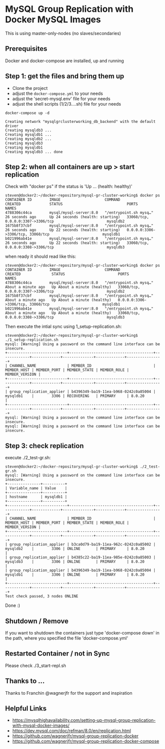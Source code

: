 # MySQL Group Replication with Docker MySQL Images
This is using master-only-nodes (no slaves/secondaries)


## Prerequisites ##
Docker and docker-compose are installed, up and running

## Step 1: get the files and bring them up ##
- Clone the project
- adjust the `docker-compose.yml` to your needs
- adjust the 'secret-mysql.env' file for your needs
- adjust the shell scripts (1/2/3....sh) file for your needs

```
docker-compose up -d

Creating network "mysqlgrclusterworking_db_backend" with the default driver
Creating mysqldb3 ...
Creating mysqldb1 ...
Creating mysqldb2 ...
Creating mysqldb3
Creating mysqldb1
Creating mysqldb3 ... done
```

## Step 2: when all containers are up > start replication ##
Check with "docker ps" if the status is 'Up ... (health: healthy)'

```
steven@docker2:~/docker-repository/mysql-gr-cluster-working$ docker ps
CONTAINER ID        IMAGE                    COMMAND                  CREATED             STATUS                             PORTS                                                    NAMES
4788306c44ca        mysql/mysql-server:8.0   "/entrypoint.sh mysq…"   26 seconds ago      Up 24 seconds (health: starting)   33060/tcp, 0.0.0.0:3307->3306/tcp                        mysqldb2
1675b8f37cbf        mysql/mysql-server:8.0   "/entrypoint.sh mysq…"   26 seconds ago      Up 22 seconds (health: starting)   0.0.0.0:3306->3306/tcp, 33060/tcp                        mysqldb1
b021996ab41e        mysql/mysql-server:8.0   "/entrypoint.sh mysq…"   26 seconds ago      Up 22 seconds (health: starting)   33060/tcp, 0.0.0.0:3308->3306/tcp                        mysqldb3
```

when ready it should read like this:
```
steven@docker2:~/docker-repository/mysql-gr-cluster-working$ docker ps
CONTAINER ID        IMAGE                    COMMAND                  CREATED              STATUS                        PORTS                                                    NAMES
4788306c44ca        mysql/mysql-server:8.0   "/entrypoint.sh mysq…"   About a minute ago   Up About a minute (healthy)   33060/tcp, 0.0.0.0:3307->3306/tcp                        mysqldb2
1675b8f37cbf        mysql/mysql-server:8.0   "/entrypoint.sh mysq…"   About a minute ago   Up About a minute (healthy)   0.0.0.0:3306->3306/tcp, 33060/tcp                        mysqldb1
b021996ab41e        mysql/mysql-server:8.0   "/entrypoint.sh mysq…"   About a minute ago   Up About a minute (healthy)   33060/tcp, 0.0.0.0:3308->3306/tcp                        mysqldb3
```

Then execute the intial sync using 1_setup-replication.sh:
```
steven@docker2:~/docker-repository/mysql-gr-cluster-working$ ./1_setup-replication.sh
mysql: [Warning] Using a password on the command line interface can be insecure.
+---------------------------+--------------------------------------+-------------+-------------+--------------+-------------+----------------+
| CHANNEL_NAME              | MEMBER_ID                            | MEMBER_HOST | MEMBER_PORT | MEMBER_STATE | MEMBER_ROLE | MEMBER_VERSION |
+---------------------------+--------------------------------------+-------------+-------------+--------------+-------------+----------------+
| group_replication_applier | b4396349-ba19-11ea-b968-0242c0a85004 | mysqldb1    |        3306 | RECOVERING   | PRIMARY     | 8.0.20         |
+---------------------------+--------------------------------------+-------------+-------------+--------------+-------------+----------------+
mysql: [Warning] Using a password on the command line interface can be insecure.
mysql: [Warning] Using a password on the command line interface can be insecure.
```

## Step 3: check replication ##
execute ./2_test-gr.sh:
```
steven@docker2:~/docker-repository/mysql-gr-cluster-working$ ./2_test-gr.sh
mysql: [Warning] Using a password on the command line interface can be insecure.
+---------------+----------+
| Variable_name | Value    |
+---------------+----------+
| hostname      | mysqldb1 |
+---------------+----------+
+---------------------------+--------------------------------------+-------------+-------------+--------------+-------------+----------------+
| CHANNEL_NAME              | MEMBER_ID                            | MEMBER_HOST | MEMBER_PORT | MEMBER_STATE | MEMBER_ROLE | MEMBER_VERSION |
+---------------------------+--------------------------------------+-------------+-------------+--------------+-------------+----------------+
| group_replication_applier | b3ca0d79-ba19-11ea-962c-0242c0a85002 | mysqldb2    |        3306 | ONLINE       | PRIMARY     | 8.0.20         |
| group_replication_applier | b4385c22-ba19-11ea-985e-0242c0a85003 | mysqldb3    |        3306 | ONLINE       | PRIMARY     | 8.0.20         |
| group_replication_applier | b4396349-ba19-11ea-b968-0242c0a85004 | mysqldb1    |        3306 | ONLINE       | PRIMARY     | 8.0.20         |
+---------------------------+--------------------------------------+-------------+-------------+--------------+-------------+----------------+
Test check passed, 3 nodes ONLINE
```

Done :)

## Shutdown / Remove ##
If you want to shutdown the containers just type 'docker-compose down' in the path, where you specified the file 'docker-compose.yml'


## Restarted Container / not in Sync ##
Please check ./3_start-repl.sh

## Thanks to ... ##
Thanks to Franchin @wagnerjfr for the support and inspiration



## Helpful Links ##
- https://mysqlhighavailability.com/setting-up-mysql-group-replication-with-mysql-docker-images/
- https://dev.mysql.com/doc/refman/8.0/en/replication.html
- https://github.com/wagnerjfr/mysql-group-replication-docker
- https://github.com/wagnerjfr/mysql-group-replication-docker-compose

